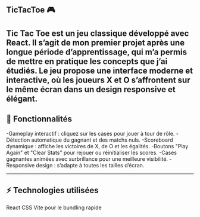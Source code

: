 TicTacToe 🎮
---------
Tic Tac Toe est un jeu classique développé avec React. Il s’agit de mon premier projet après une longue période d’apprentissage, qui m’a permis de mettre en pratique les concepts que j’ai étudiés.
Le jeu propose une interface moderne et interactive, où les joueurs X et O s’affrontent sur le même écran dans un design responsive et élégant.
--------
📝 Fonctionnalités
--------------
-Gameplay interactif : cliquez sur les cases pour jouer à tour de rôle.
-Détection automatique du gagnant et des matchs nuls.
-Scoreboard dynamique : affiche les victoires de X, de O et les égalités.
-Boutons "Play Again" et "Clear Stats" pour rejouer ou réinitialiser les scores.
-Cases gagnantes animées avec surbrillance pour une meilleure visibilité.
-Responsive design : s’adapte à toutes les tailles d’écran.

-----
⚡ Technologies utilisées
-----------------
React 
CSS 
Vite pour le bundling rapide

